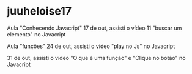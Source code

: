 # juuheloise17
Aula "Conhecendo Javacript"
17 de out, assisti o vídeo 11 "buscar um elemento" no Javacript

Aula "funções"
24 de out, assisti o vídeo "play no Js" no Javacript 

31 de out, assisti o vídeo "O que é uma função" e "Clique no botão" no Javacript

